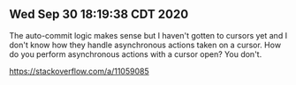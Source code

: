 ## Wed Sep 30 18:19:38 CDT 2020

The auto-commit logic makes sense but I haven't gotten to cursors yet and I
don't know how they handle asynchronous actions taken on a cursor. How do you
perform asynchronous actions with a cursor open? You don't.

https://stackoverflow.com/a/11059085
